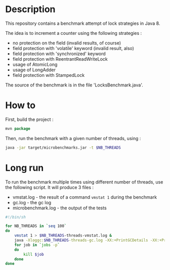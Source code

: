 # Description

This repository contains a benchmark attempt of lock strategies in Java 8.

The idea is to increment a counter using the following strategies :

* no protection on the field (invalid results, of course)
* field protection with 'volatile' keyword (invalid result, also)
* field protection with 'synchronized' keyword
* field protection with ReentrantReadWriteLock
* usage of AtomicLong
* usage of LongAdder
* field protection with StampedLock

The source of the benchmark is in the file 'LocksBenchmark.java'.

# How to

First, build the project :

```java
mvn package
```

Then, run the benchmark with a given number of threads, using :

```sh
java -jar target/microbenchmarks.jar -t $NB_THREADS
```

# Long run

To run the benchmark multiple times using different number of threads, use the following script. It will produce 3 files :

* vmstat.log - the result of a command ```vmstat 1``` during the benchmark
* gc.log - the gc log
* microbenchmark.log - the output of the tests

```sh
#!/bin/sh

for NB_THREADS in `seq 100`
do
    vmstat 1 > $NB_THREADS-threads-vmstat.log &
    java -Xloggc:$NB_THREADS-threads-gc.log -XX:+PrintGCDetails -XX:+PrintTenuringDistribution -jar microbenchmarks.jar -t $NB_THREADS | tee $NB_THREADS-threads-microbenchmark.log
    for job in `jobs -p`
    do
        kill $job
    done
done
```

